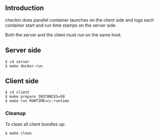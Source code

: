 ## Introduction

checkin does parallel container launches on the client side
and logs each container start and run time stamps on the server side.

Both the server and the client must run on the same host.

## Server side

```
$ cd server
$ make docker-run
```

## Client side

```
$ cd client
$ make prepare INSTANCES=50
$ make run RUNTIME=cc-runtime
```

### Cleanup

To clean all client bundles up:

```
$ make clean
```

